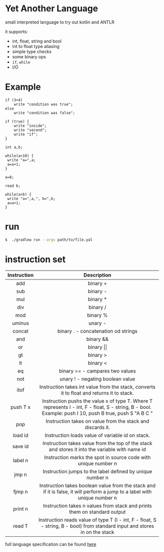 # Yet Another Language

small interpreted language to try out kotlin and ANTLR

it supports:
- int, float, string and bool
- int to float type aliasing
- simple type checks
- some binary ops
- `if`, `while`
-  I/O

# Example

```
if (3<4) 
    write "condition was true";
else 
    write "condition was false";

if (true) {
	write "inside";
	write "second";
	write "if";
}

int a,b;

while(a<10) {
 write "a=",a;
 a=a+1;
}

a=0;

read b;

while(a<b) {
 write "a=",a,", b=",b;
 a=a+1;
}
```

# run
```bash
$  ./gradlew run --args path/to/file.yal
```

# instruction set

| Instruction |                                                                       Description                                                                      |
|:-----------:|:------------------------------------------------------------------------------------------------------------------------------------------------------:|
| add         | binary +                                                                                                                                               |
| sub         | binary -                                                                                                                                               |
| mul         | binary *                                                                                                                                               |
| div         | binary /                                                                                                                                               |
| mod         | binary %                                                                                                                                               |
| uminus      | unary -                                                                                                                                                |
| concat      | binary . - concatenation od strings                                                                                                                    |
| and         | binary &&                                                                                                                                              |
| or          | binary \|\|                                                                                                                                            |
| gt          | binary >                                                                                                                                               |
| lt          | binary <                                                                                                                                               |
| eq          | binary == - campares two values                                                                                                                        |
| not         | unary ! - negating boolean value                                                                                                                       |
| itof        | Instruction takes int value from the stack, converts it to float and returns it to stack.                                                              |
| push T x    | Instruction pushs the value x of type T. Where T represents I - int, F - float, S - string, B - bool. Example: push I 10, push B true, push S "A B C " |
| pop         | Instruction takes on value from the stack and discards it.                                                                                             |
| load id     | Instruction loads value of variable id on stack.                                                                                                       |
| save id     | Instruction takes value from the top of the stack and stores it into the variable with name id                                                         |
| label n     | Instruction marks the spot in source code with unique number n                                                                                         |
| jmp n       | Instruction jumps to the label defined by unique number n                                                                                              |
| fjmp n      | Instruction takes boolean value from the stack and if it is false, it will perform a jump to a label with unique number n                              |
| print n     | Instruction takes n values from stack and prints them on standard output                                                                               |
| read T      | Instruction reads value of type T (I - int, F - float, S - string, B - bool) from standard input and stores in on the stack                            |

full language specification can be found [here](http://behalek.cs.vsb.cz/wiki/index.php/PLC_Project)